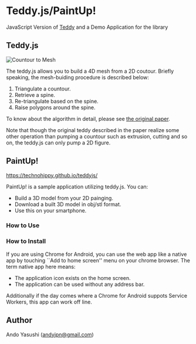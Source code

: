 # Teddy.js/PaintUp!

JavaScript Version of [Teddy](http://www-ui.is.s.u-tokyo.ac.jp/~takeo/teddy/teddy.htm) and a Demo Application for the library

## Teddy.js

![Countour to Mesh](http://drive.google.com/uc?export=view&id=0B2NukcLXuVBPallzc2F4bGdOX2s)

The teddy.js allows you to build a 4D mesh from a 2D coutour. Briefly speaking, the mesh-buiding procedure is described below:

1. Triangulate a countour.
2. Retrieve a spine.
3. Re-triangulate based on the spine.
4. Raise polygons around the spine.

To know about the algorithm in detail, please see [the original paper](http://www-ui.is.s.u-tokyo.ac.jp/~takeo/papers/siggraph99.pdf). 

Note that though the original teddy described in the paper realize some other operation than pumping a countour such as extrusion, cutting and so on, the teddy.js can only pump a 2D figure.

## PaintUp!

https://technohippy.github.io/teddyjs/

PaintUp! is a sample application utilizing teddy.js. You can:

- Build a 3D model from your 2D painging.
- Download a built 3D model in obj/stl format.
- Use this on your smartphone.

### How to Use

### How to Install

If you are using Chrome for Android, you can use the web app like a native app by touching ``Add to home screen'' menu on your chrome browser. The term native app here means:

- The application icon exists on the home screen.
- The application can be used without any address bar.

Additionally if the day comes where a Chrome for Android suppots Service Workers, this app can work off line.

## Author

Ando Yasushi (andyjpn@gmail.com)
